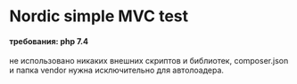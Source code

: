 # Nordic simple MVC test
#### требования: php 7.4
не использовано никаких внешних скриптов и библиотек, 
composer.json и папка vendor нужна исключительно для автолоадера.